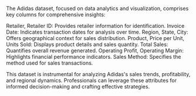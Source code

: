 The Adidas dataset, focused on data analytics and visualization, comprises key columns for comprehensive insights:

Retailer, Retailer ID: Provides retailer information for identification.
Invoice Date: Indicates transaction dates for analysis over time.
Region, State, City: Offers geographical context for sales distribution.
Product, Price per Unit, Units Sold: Displays product details and sales quantity.
Total Sales: Quantifies overall revenue generated.
Operating Profit, Operating Margin: Highlights financial performance indicators.
Sales Method: Specifies the method used for sales transactions.


This dataset is instrumental for analyzing Adidas's sales trends, profitability, and regional dynamics. Professionals can leverage these attributes for informed decision-making and crafting effective strategies.






